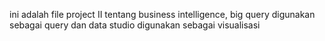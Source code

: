 ini adalah file project II tentang business intelligence, big query digunakan sebagai query dan data studio digunakan sebagai visualisasi
